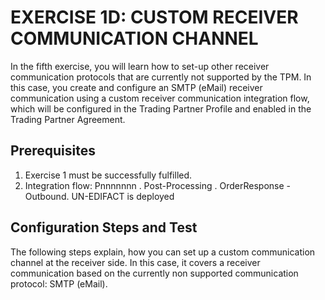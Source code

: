 # **EXERCISE 1D: CUSTOM RECEIVER COMMUNICATION CHANNEL**

In the fifth exercise, you will learn how to set-up other receiver communication protocols that are currently not supported by the TPM. In this case, you create and configure an SMTP (eMail) receiver communication using a custom receiver communication integration flow, which will be configured in the Trading Partner Profile and enabled in the Trading Partner Agreement.

## **Prerequisites**

1.	Exercise 1 must be successfully fulfilled.
2.	Integration flow: Pnnnnnnn . Post-Processing . OrderResponse - Outbound. UN-EDIFACT is deployed

## **Configuration Steps and Test**

The following steps explain, how you can set up a custom communication channel at the receiver side. In this case, it covers a receiver communication based on the currently non supported communication protocol: SMTP (eMail).
